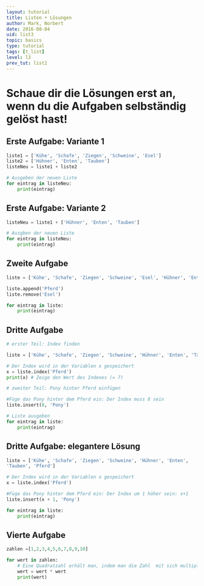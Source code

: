 ```yaml
---
layout: tutorial
title: Listen • Lösungen
author: Mark, Norbert
date: 2016-08-04
uid: list3
topic: basics
type: tutorial
tags: [t_list]
level: l3
prev_tut: list2
---
```


# Schaue dir die Lösungen erst an, wenn du die Aufgaben selbständig gelöst hast!


## Erste Aufgabe: Variante 1

```python
liste1 = ['Kühe', 'Schafe', 'Ziegen', 'Schweine', 'Esel']
liste2 = ['Hühner', 'Enten', 'Tauben']
listeNeu = liste1 + liste2

# Ausgeben der neuen Liste
for eintrag in listeNeu:
    print(eintrag)
```

## Erste Aufgabe: Variante 2

```python
listeNeu = liste1 + ['Hühner', 'Enten', 'Tauben']

# Ausgben der neuen Liste
for eintrag in listeNeu:
    print(eintrag)
```

## Zweite Aufgabe

```python
liste = ['Kühe', 'Schafe', 'Ziegen', 'Schweine', 'Esel', 'Hühner', 'Enten', 'Tauben']

liste.append('Pferd')
liste.remove('Esel')

for eintrag in liste:
    print(eintrag)
```

## Dritte Aufgabe

```python
# erster Teil: Index finden

liste = ['Kühe', 'Schafe', 'Ziegen', 'Schweine', 'Hühner', 'Enten', 'Tauben', 'Pferd']

# Der Index wird in der Variablen x gespeichert
x = liste.index('Pferd')
print(x) # Zeige den Wert des Indexes (= 7)

# zweiter Teil: Pony hinter Pferd einfügen

#Füge das Pony hinter dem Pferd ein: Der Index muss 8 sein
liste.insert(8, 'Pony')

# Liste ausgeben
for eintrag in liste:
    print(eintrag)
```

## Dritte Aufgabe: elegantere Lösung

```python
liste = ['Kühe', 'Schafe', 'Ziegen', 'Schweine', 'Hühner', 'Enten',
'Tauben', 'Pferd']

# Der Index wird in der Variablen x gespeichert
x = liste.index('Pferd')

#Füge das Pony hinter dem Pferd ein: Der Index um 1 höher sein: x+1
liste.insert(x + 1, 'Pony')

for eintrag in liste:
    print(eintrag)
```

## Vierte Aufgabe

```python
zahlen =[1,2,3,4,5,6,7,8,9,10]

for wert in zahlen:
    # Eine Quadratzahl erhält man, indem man die Zahl  mit sich multipliziert
    wert = wert * wert
    print(wert)
```
